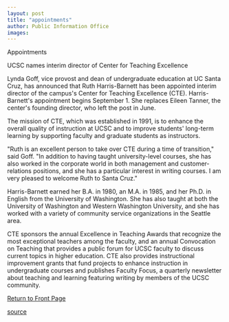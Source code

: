 ```yaml
---
layout: post
title: "appointments"
author: Public Information Office
images:
---
```


Appointments

UCSC names interim director of Center for Teaching Excellence

Lynda Goff, vice provost and dean of undergraduate education at UC Santa Cruz, has announced that Ruth Harris-Barnett has been appointed interim director of the campus's Center for Teaching Excellence (CTE). Harris-Barnett's appointment begins September 1. She replaces Eileen Tanner, the center's founding director, who left the post in June.  

The mission of CTE, which was established in 1991, is to enhance the overall quality of instruction at UCSC and to improve students' long-term learning by supporting faculty and graduate students as instructors.   

"Ruth is an excellent person to take over CTE during a time of transition," said Goff. "In addition to having taught university-level courses, she has also worked in the corporate world in both management and customer-relations positions, and she has a particular interest in writing courses. I am very pleased to welcome Ruth to Santa Cruz."  

Harris-Barnett earned her B.A. in 1980, an M.A. in 1985, and her Ph.D. in English from the University of Washington. She has also taught at both the University of Washington and Western Washington University, and she has worked with a variety of community service organizations in the Seattle area.  

CTE sponsors the annual Excellence in Teaching Awards that recognize the most exceptional teachers among the faculty, and an annual Convocation on Teaching that provides a public forum for UCSC faculty to discuss current topics in higher education. CTE also provides instructional improvement grants that fund projects to enhance instruction in undergraduate courses and publishes Faculty Focus, a quarterly newsletter about teaching and learning featuring writing by members of the UCSC community.  

[Return to Front Page][1]

[1]: http://currents.ucsc.edu/

[source](http://www1.ucsc.edu/currents/02-03/08-05/appointments.html "Permalink to appointments")
